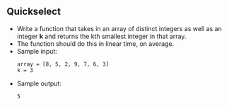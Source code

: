 ## Quickselect

- Write a function that takes in an array of distinct integers as well as an integer **k** and returns the kth smallest integer in that array.
- The function should do this in linear time, on average.
- Sample input:
  ~~~
  array = [8, 5, 2, 9, 7, 6, 3]
  k = 3
  ~~~
- Sample output:
  ~~~
  5
  ~~~